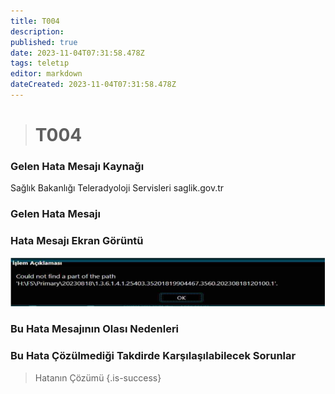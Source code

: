 ```yaml
---
title: T004
description: 
published: true
date: 2023-11-04T07:31:58.478Z
tags: teletıp
editor: markdown
dateCreated: 2023-11-04T07:31:58.478Z
---
```


> # T004

### Gelen Hata Mesajı Kaynağı
Sağlık Bakanlığı Teleradyoloji Servisleri  saglik.gov.tr  

### Gelen Hata Mesajı 

### Hata Mesajı Ekran Görüntü

![t004.png](/hatagoruntu/t004.png)

### Bu Hata Mesajının Olası Nedenleri 


### Bu Hata Çözülmediği Takdirde Karşılaşılabilecek Sorunlar


> Hatanın Çözümü
{.is-success}
